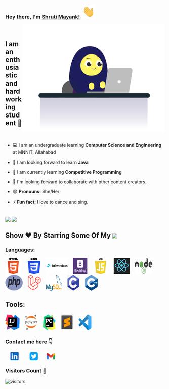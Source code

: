 ### Hey there, I'm [Shruti Mayank!](https://github.com/shruti-mayank) <img height="45px" src="https://github.com/shruti-mayank/shruti-mayank/blob/main/assets/waving_hand.gif">

<img align="right" alt="GIF" width="450px" src="https://github.com/shruti-mayank/shruti-mayank/blob/main/assets/coding-gif.gif"/>

<br>

## I am an enthusiastic and hardworking student :slightly_smiling_face:

<br>

- :computer: I am an undergraduate learning **Computer Science and Engineering** at MNNIT, Allahabad

- :seedling: I am looking forward to learn **Java**

- :iphone: I am currently learning **Competitive Programming**

- :dancers: I'm looking forward to collaborate with other content creators.

- :smile: **Pronouns:** She/Her

- :zap: **Fun fact:** I love to dance and sing.

<br>

<a href="https://github-readme-stats.vercel.app/api?username=shruti-mayank&show_icons=true&theme=dracula">
  <img align="center" src="https://github-readme-stats.vercel.app/api?username=shruti-mayank&show_icons=true&theme=dracula&custom_title=My GitHub Stats" />
</a>
<a href="https://github-readme-stats.vercel.app/api/top-langs/?username=shruti-mayank&layout=compact&langs_count=8">
  <img align="center" src="https://github-readme-stats.vercel.app/api/top-langs/?username=shruti-mayank&layout=compact&langs_count=10&theme=dracula" />
</a>

<h2 align="left">Show ❤️ By Starring Some Of My <a href='https://github.com/shruti-mayank?tab=repositories'><img align='center'  height="24" src="https://img.shields.io/badge/Repos!😊-lightpink.svg?&style=for-the-badge&logo=shruti-mayank&logoColor=blue" /></a></h2>

### Languages:

<p align="left">
  <img src="https://github.com/shruti-mayank/shruti-mayank/blob/main/assets/html.png" alt="html" width="50" height="50" style="padding-right: 5px;" /> &nbsp;&nbsp;
  <img src="https://github.com/shruti-mayank/shruti-mayank/blob/main/assets/css.png" alt="css" width="40" height="50" style="padding-right: 5px;" />&nbsp;&nbsp; 
  <img src="https://github.com/shruti-mayank/shruti-mayank/blob/main/assets/tailwind.png" alt="Tailwind Css" width="70" height="50" style="padding-right: 5px;" />&nbsp;&nbsp; 
  <img src="https://github.com/shruti-mayank/shruti-mayank/blob/main/assets/bootstrap.png" alt="Bootstrap" width="45" height="50" style="padding-right: 5px;" />&nbsp;&nbsp; 
  <img src="https://github.com/shruti-mayank/shruti-mayank/blob/main/assets/js.png" alt="Javascript" width="50" height="50" style="padding-right: 5px;" />&nbsp;&nbsp; 
  <img src="https://github.com/shruti-mayank/shruti-mayank/blob/main/assets/react.png" alt="React Js" width="50" height="50" style="padding-right: 5px;" />&nbsp;&nbsp; 
  <img src="https://github.com/shruti-mayank/shruti-mayank/blob/main/assets/node.png" alt="Node Js" width="55" height="50" style="padding-right: 5px;" />&nbsp;&nbsp; 
  <img src="https://github.com/shruti-mayank/shruti-mayank/blob/main/assets/php.png" alt="PHP" width="55" height="50" style="padding-right: 5px;" />&nbsp;&nbsp; 
  <img src="https://github.com/shruti-mayank/shruti-mayank/blob/main/assets/laravel.png" alt="Laravel" width="40" height="50" style="padding-right: 5px;" />&nbsp;&nbsp; 
  <img src="https://github.com/shruti-mayank/shruti-mayank/blob/main/assets/mysql.png" alt="mysql" width="50" height="50" style="padding-right: 5px;" />&nbsp;&nbsp; 
  <img src="https://github.com/shruti-mayank/shruti-mayank/blob/main/assets/c.png" alt="C" width="40" height="50" style="padding-right: 5px;" />&nbsp;&nbsp; 
  <img src="https://github.com/shruti-mayank/shruti-mayank/blob/main/assets/c++.png" alt="C++" width="40" height="50" style="padding-right: 5px;" />&nbsp;&nbsp;
</p>

## Tools:

<p align="left">
  <img src="https://github.com/shruti-mayank/shruti-mayank/blob/main/assets/intellij_idea.png" alt="intellij_idea" width="45" height="50" style="padding-right: 5px;" />&nbsp;&nbsp; 
  <img src="https://github.com/shruti-mayank/shruti-mayank/blob/main/assets/jupyter_notebook.png" alt="jupyter_notebook" width="40" height="50" style="padding-right: 5px;" />&nbsp;&nbsp; 
  <img src="https://github.com/shruti-mayank/shruti-mayank/blob/main/assets/pycharm.png" alt="pycharm" width="40" height="50" style="padding-right: 5px;" />&nbsp;&nbsp; 
  <img src="https://github.com/shruti-mayank/shruti-mayank/blob/main/assets/sublime_text.jpg" alt="sublime_text" width="40" height="50" style="padding-right: 5px;" />&nbsp;&nbsp; 
  <img src="https://github.com/shruti-mayank/shruti-mayank/blob/main/assets/vscode.png" alt="vscode" width="40" height="50" style="padding-right: 5px;" />&nbsp;&nbsp;
</p>

### Contact me here :point_down:

&nbsp; &nbsp; <a href="https://www.linkedin.com/in/shruti-mayank/">
<img align="center" width="26px" src="https://github.com/shruti-mayank/shruti-mayank/blob/main/assets/linkedin.jpeg" />
</a> &nbsp; &nbsp; &nbsp; &nbsp;
<a href="https://twitter.com/shruti_mayank">
<img align="center" width="26px" src="https://github.com/shruti-mayank/shruti-mayank/blob/main/assets/twitter.png" />
</a> &nbsp; &nbsp; &nbsp;
<a href="mailto:shrutimayank1@gmail.com">
<img align="center" width="26px" src="https://github.com/shruti-mayank/shruti-mayank/blob/main/assets/gmail.png" />
</a>
<br>

### Visitors Count :eyes:

![visitors](https://visitor-badge.glitch.me/badge?page_id=shruti-mayank)

<!-- <img align="left" src = "https://profile-counter.glitch.me/shruti-mayank/count.svg" alt ="Loading"> -->
